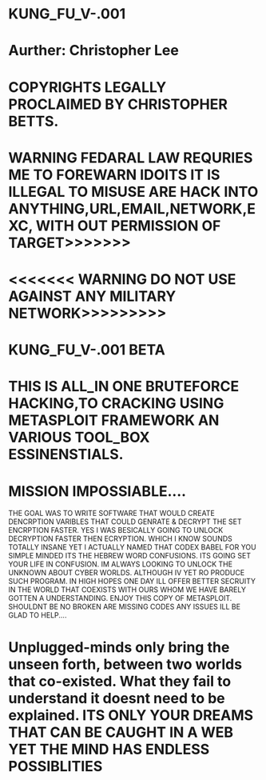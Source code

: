 # KUNG_FU_V-.001
 # Aurther: Christopher Lee
 # COPYRIGHTS LEGALLY PROCLAIMED BY CHRISTOPHER BETTS.
 # WARNING FEDARAL LAW REQURIES ME TO FOREWARN IDOITS IT IS ILLEGAL TO MISUSE ARE HACK INTO ANYTHING,URL,EMAIL,NETWORK,EXC, WITH OUT PERMISSION OF TARGET>>>>>>>
 # <<<<<<< WARNING DO NOT USE AGAINST ANY MILITARY NETWORK>>>>>>>>>
# KUNG_FU_V-.001 BETA
# THIS IS ALL_IN ONE BRUTEFORCE HACKING,TO CRACKING USING METASPLOIT FRAMEWORK AN VARIOUS TOOL_BOX ESSINENSTIALS.
# MISSION IMPOSSIABLE....
 THE GOAL WAS TO WRITE SOFTWARE THAT WOULD CREATE DENCRPTION VARIBLES THAT COULD GENRATE & DECRYPT THE SET ENCRPTION FASTER. YES I WAS BESICALLY GOING TO UNLOCK DECRYPTION FASTER THEN ECRYPTION. WHICH I KNOW SOUNDS TOTALLY INSANE YET I ACTUALLY NAMED THAT CODEX BABEL FOR YOU SIMPLE MINDED ITS THE HEBREW WORD CONFUSIONS. ITS GOING SET YOUR LIFE IN CONFUSION. IM ALWAYS LOOKING TO UNLOCK THE UNKNOWN ABOUT CYBER WORLDS. ALTHOUGH IV YET RO PRODUCE SUCH PROGRAM. IN HIGH HOPES ONE DAY ILL OFFER BETTER SECRUITY IN THE WORLD THAT COEXISTS WITH OURS WHOM WE HAVE BARELY GOTTEN A UNDERSTANDING. ENJOY THIS COPY OF METASPLOIT. SHOULDNT BE NO BROKEN ARE MISSING CODES ANY ISSUES ILL BE GLAD TO HELP....
 
# Unplugged-minds only bring the unseen forth, between two worlds that co-existed. What they fail to understand it doesnt need to be explained. ITS ONLY YOUR DREAMS THAT CAN BE CAUGHT IN A WEB YET THE MIND HAS ENDLESS POSSIBLITIES
